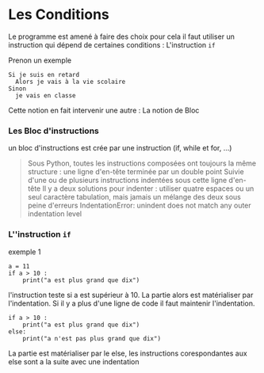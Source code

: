 # Les Conditions 

Le programme est amené à faire des choix pour cela il faut utiliser un instruction qui dépend de certaines conditions : 
  L'instruction `if`
  
Prenon un exemple 
````
Si je suis en retard 
  Alors je vais à la vie scolaire
Sinon 
  je vais en classe
````

Cette notion en fait intervenir une autre :
La notion de Bloc

### Les Bloc d'instructions
  un bloc d'instructions est crée par une instruction (if, while et for, ...)
  
> Sous Python, toutes les instructions composées ont toujours la même structure : une ligne d'en-tête terminée par un double point
> Suivie d'une ou de plusieurs instructions indentées sous cette ligne d'en-tête
>Il y a deux solutions pour indenter : utiliser quatre espaces ou un seul caractère tabulation, mais jamais un mélange des deux sous peine d'erreurs IndentationError: unindent does not match any outer indentation level

### L''instruction `if`

exemple 1
````
a = 11
if a > 10 :
    print("a est plus grand que dix")
````

l'instruction teste si a est supérieur à 10. 
La partie alors est matérialiser par l'indentation. Si il y a plus d'une ligne de code il faut maintenir l'indentation. 

````
if a > 10 :
    print("a est plus grand que dix")
else:
    print("a n'est pas plus grand que dix")
````
La partie est matérialiser par le else, les instructions corespondantes aux else sont a la suite avec une indentation 



